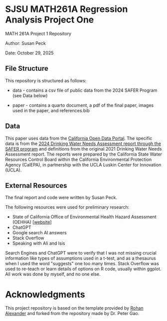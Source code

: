 # SJSU MATH261A Regression Analysis Project One

MATH 261A Project 1 Repository

Author: Susan Peck

Date: October 29, 2025

## File Structure

This repository is structured as follows:

-   data - contains a csv file of public data from the 2024 SAFER Program (see Data below)

-   paper - contains a quarto document, a pdf of the final paper, images used in the paper, and references.bib

## Data

This paper uses data from the [California Open Data Portal](https://data.ca.gov/). The specific data is from the [2024 Drinking Water Needs Assessment report through the SAFER program](https://data.ca.gov/dataset/safer-failing-and-at-risk-drinking-water-systems/resource/05f23e58-820c-4f86-abc4-f873192c99d4) and definitions from the original 2021 Drinking Water Needs Assessment report. The reports were prepared by the California State Water Resources Control Board within the California Environmental Protection Agency (CalEPA), in partnership with the UCLA Luskin Center for Innovation (UCLA).

## External Resources

The final report and code were written by Susan Peck.

The following resources were used for preliminary research:

-   State of California Office of Environmental Health Hazard Assessment (OEHHA) [[website](https://oehha.ca.gov/)]
-   ChatGPT
-   Google search AI answers
-   Stack Overflow
-   Speaking with Ali and Isis

Search Engines and ChatGPT were to verify that I was not missing crucial information like types of assumptions used in a t-test, and as a thesaurus when I used the word "suggests" one too many times. Stack Overflow was used to re-teach or learn details of options on R code, usually within ggplot. All work was done by myself, and no one else.

# Acknowledgments

This project repository is based on the template provided by [Rohan Alexander](https://github.com/RohanAlexander/starter_folder/tree/main) and forked from the repository made by Dr. Peter Gao.
